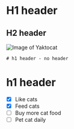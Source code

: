 # H1 header
## H2 header
![Image of Yaktocat](https://octodex.github.com/images/yaktocat.png)

~~~
# h1 header - no header
~~~
# h1 header

- [x] Like cats
- [x] Feed cats
- [ ] Buy more cat food
- [ ] Pet cat daily
